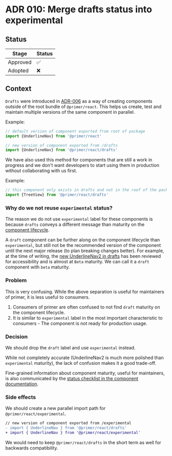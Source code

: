 # ADR 010: Merge drafts status into experimental

## Status

| Stage    | Status |
| -------- | ------ |
| Approved | ✅     |
| Adopted  | ❌     |

## Context

`Drafts` were introduced in [ADR-006](./adrs/adr-006-drafts.md) as a way of creating components outside of the root bundle of `@primer/react`. This helps us create, test and maintain multiple versions of the same component in parallel.

Example:

```js
// default version of component exported from root of package
import {UnderlineNav} from '@primer/react'

// new version of component exported from /drafts
import {UnderlineNav} from '@primer/react/drafts'
```

We have also used this method for components that are still a work in progress and we don't want developers to start using them in production without collaborating with us first.

Example:

```js
// this component only exists in drafts and not in the roof of the package
import {TreeView} from '@primer/react/drafts'
```

### Why do we not reuse `experimental` status?

The reason we do not use `experimental` label for these components is because `drafts` conveys a different message than maturity on the [component lifecycle](https://primer.style/contribute/component-lifecycle).

A `draft` component can be further along on the component lifecycle than `experimental`, but still not be the recommended version of the component until the next major release (to plan breaking changes better). For example, at the time of writing, the [new UnderlineNav2 in drafts](https://primer.style/react/drafts/UnderlineNav2) has been reviewed for accessibility and is almost at `Beta` maturity. We can call it a `draft` component with `beta` maturity.

### Problem

This is very confusing. While the above separation is useful for maintainers of primer, it is less useful to consumers.

1. Consumers of primer are often confused to not find `draft` maturity on the component lifecycle.
2. It is similar to `experimental` label in the most important characteristic to consumers - The component is not ready for production usage.

### Decision

We should drop the `draft` label and use `experimental` instead.

While not completely accurate (UnderlineNav2 is much more polished than `experimental` maturity), the lack of confusion makes it a good trade-off.

Fine-grained information about component maturity, useful for maintainers, is also communicated by the [status checklist in the component documentation](https://primer.style/react/drafts/UnderlineNav2#status).

### Side effects

We should create a new parallel import path for `@primer/react/experimental`.

```diff
// new version of component exported from /experimental
- import { UnderlineNav } from '@primer/react/drafts'
+ import { UnderlineNav } from '@primer/react/experimental'
```

We would need to keep `@primer/react/drafts` in the short term as well for backwards compatibility.
